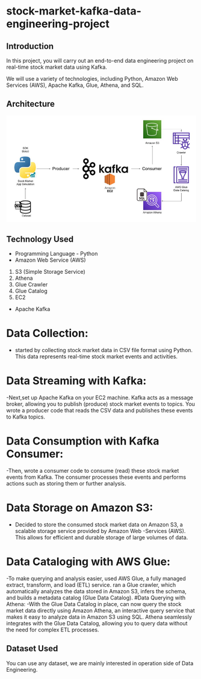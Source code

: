 # stock-market-kafka-data-engineering-project


## Introduction 
In this project, you will carry out an end-to-end data engineering project on real-time stock market data using Kafka.

We will use a variety of technologies, including Python, Amazon Web Services (AWS), Apache Kafka, Glue, Athena, and SQL.

## Architecture 
<img src="Architecture.jpg">

## Technology Used
- Programming Language - Python
- Amazon Web Service (AWS)
1. S3 (Simple Storage Service)
2. Athena
3. Glue Crawler
4. Glue Catalog
5. EC2
- Apache Kafka

# Data Collection: 
- started by collecting stock market data in CSV file format using Python. This data represents real-time stock market events and activities.
# Data Streaming with Kafka:
-Next,set up Apache Kafka on your EC2 machine. Kafka acts as a message broker, allowing you to publish (produce) stock market events to topics. You wrote a producer code that reads the CSV data and publishes these events to Kafka topics.
# Data Consumption with Kafka Consumer: 
-Then, wrote a consumer code to consume (read) these stock market events from Kafka. The consumer processes these events and performs actions such as storing them or further analysis.
# Data Storage on Amazon S3: 
- Decided to store the consumed stock market data on Amazon S3, a scalable storage service provided by Amazon Web -Services (AWS). This allows for efficient and durable storage of large volumes of data.
# Data Cataloging with AWS Glue: 
-To make querying and analysis easier, used AWS Glue, a fully managed extract, transform, and load (ETL) service. ran a Glue crawler, which automatically analyzes the data stored in Amazon S3, infers the schema, and builds a metadata catalog (Glue Data Catalog).
#Data Querying with Athena: 
-With the Glue Data Catalog in place, can now query the stock market data directly using Amazon Athena, an interactive query service that makes it easy to analyze data in Amazon S3 using SQL. Athena seamlessly integrates with the Glue Data Catalog, allowing you to query data without the need for complex ETL processes.


## Dataset Used
You can use any dataset, we are mainly interested in operation side of Data Engineering.

